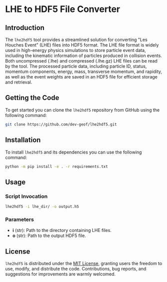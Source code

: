 # LHE to HDF5 File Converter

## Introduction

The `lhe2hdf5` tool provides a streamlined solution for converting "Les Houches Event" (LHE) files into HDF5 format. The LHE file format is widely used in high-energy physics simulations to store particle event data, including the kinematic information of particles produced in collision events. Both uncompressed (.lhe) and compressed (.lhe.gz) LHE files can be read by the tool. The processed particle data, including particle ID, status, momentum components, energy, mass, transverse momentum, and rapidity, as well as the event weights are saved in an HDF5 file for efficient storage and retrieval.

## Getting the Code

To get started you can clone the `lhe2hdf5` repository from GitHub using the following command:
```bash
git clone https://github.com/dev-geof/lhe2hdf5.git
```

## Installation

To install `lhe2hdf5` and its dependencies you can use the following command:
```bash
python -m pip install -e . -r requirements.txt
```

## Usage

### Script Invocation

```bash
lhe2hdf5 -i lhe_dir/ -o output.h5
```

### Parameters

- **i** (str): Path to the directory containing LHE files.
- **o** (str): Path to the output HDF5 file.

## License

`lhe2hdf5` is distributed under the [MIT License](LICENSE), granting users the freedom to use, modify, and distribute the code. Contributions, bug reports, and suggestions for improvements are warmly welcomed.
